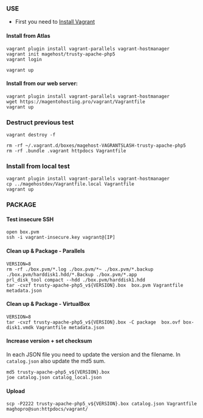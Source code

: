 ### USE

* First you need to [Install Vagrant](http://www.vagrantup.com/download)

#### Install from Atlas
```
vagrant plugin install vagrant-parallels vagrant-hostmanager
vagrant init magehost/trusty-apache-php5
vagrant login

vagrant up
```

#### Install from our web server:
```
vagrant plugin install vagrant-parallels vagrant-hostmanager
wget https://magentohosting.pro/vagrant/Vagrantfile
vagrant up
```

### Destruct previous test
```
vagrant destroy -f

rm -rf ~/.vagrant.d/boxes/magehost-VAGRANTSLASH-trusty-apache-php5
rm -rf .bundle .vagrant httpdocs Vagrantfile
```

### Install from local test
```
vagrant plugin install vagrant-parallels vagrant-hostmanager
cp ../magehostdev/Vagrantfile.local Vagrantfile
vagrant up
```

### PACKAGE

#### Test insecure SSH
```
open box.pvm
ssh -i vagrant-insecure.key vagrant@[IP]
```

#### Clean up & Package - Parallels
```
VERSION=8
rm -rf ./box.pvm/*.log ./box.pvm/*~ ./box.pvm/*.backup ./box.pvm/harddisk1.hdd/*.Backup ./box.pvm/*.app
prl_disk_tool compact --hdd ./box.pvm/harddisk1.hdd
tar -cvzf trusty-apache-php5_v${VERSION}.box  box.pvm Vagrantfile metadata.json
```

#### Clean up & Package - VirtualBox
```
VERSION=8
tar -cvzf trusty-apache-php5_v${VERSION}.box -C package  box.ovf box-disk1.vmdk Vagrantfile metadata.json
```

#### Increase version + set checksum
In each JSON file you need to update the version and the filename. In `catalog.json` also update the md5 sum.
```
md5 trusty-apache-php5_v${VERSION}.box
joe catalog.json catalog_local.json
```

#### Upload
```
scp -P2222 trusty-apache-php5_v${VERSION}.box catalog.json Vagrantfile maghopro@sun:httpdocs/vagrant/
```
